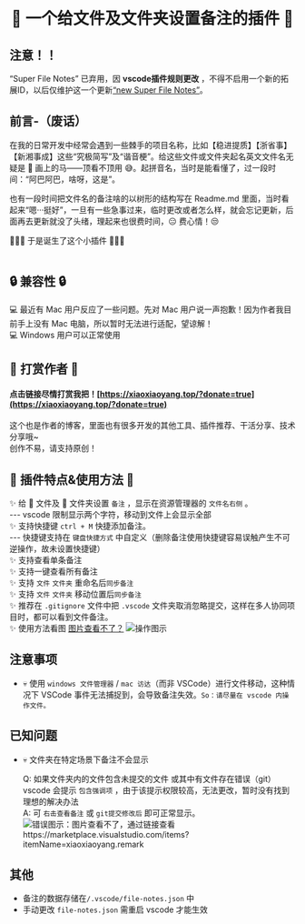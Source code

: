 <div align="center">

# 👻 一个给文件及文件夹设置备注的插件 👻

<div align="left">

## 注意！！
“Super File Notes” 已弃用，因 <b>vscode插件规则更改</b> ，不得不启用一个新的拓展ID，以后仅维护这一个更新[“new Super File Notes”](https://marketplace.visualstudio.com/items/?itemName=xiaoxiaoyang.super-file-notes)。

## 前言-（废话）

在我的日常开发中经常会遇到一些棘手的项目名称，比如【稳进提质】【浙省事】【新湘事成】这些“究极简写”及“谐音梗”。给这些文件或文件夹起名英文文件名无疑是 🤣 画上的马——顶看不顶用 😅。起拼音名，当时是能看懂了，过一段时间：“阿巴阿巴，啥呀，这是”。

也有一段时间把文件名的备注啥的以树形的结构写在 Readme.md 里面，当时看起来“嗯···挺好”，一旦有一些急事过来，临时更改或者怎么样，就会忘记更新，后面再去更新就没了头绪，理起来也很费时间，😑 费心情！😒

🎉🎉🎉 于是诞生了这个小插件 🎉🎉🎉<br><br>

## 🔒 兼容性 🔒

💻 最近有 Mac 用户反应了一些问题。先对 Mac 用户说一声抱歉！因为作者我目前手上没有 Mac 电脑，所以暂时无法进行适配，望谅解！
<br>
💻 Windows 用户可以正常使用

## 🧧 打赏作者 🧧

#### 点击链接尽情打赏我把！[https://xiaoxiaoyang.top/?donate=true](https://xiaoxiaoyang.top/?donate=true) <br>

这个也是作者的博客，里面也有很多开发的其他工具、插件推荐、干活分享、技术分享哦~
<br>
创作不易，请支持原创！

## 📖 插件特点&使用方法 📖

✨ 给 📄 文件及 📁 文件夹设置 `备注` ，显示在资源管理器的 `文件名右侧` 。
<br> --- vscode 限制显示两个字符，移动到文件上会显示全部
<br>✨ 支持快捷键 `ctrl + M` 快捷添加备注。
<br> --- 快捷键支持在 `键盘快捷方式` 中自定义（删除备注使用快捷键容易误触产生不可逆操作，故未设置快捷键）
<br>✨ 支持查看单条备注
<br>✨ 支持一键查看所有备注
<br>✨ 支持 `文件` `文件夹` 重命名后`同步备注`
<br>✨ 支持 `文件` `文件夹` 移动位置后`同步备注`
<br>✨ 推荐在 `.gitignore` 文件中把 `.vscode` 文件夹取消忽略提交，这样在多人协同项目时，都可以看到文件备注。
<br>✨ 使用方法看图 [图片查看不了？](https://marketplace.visualstudio.com/items?itemName=xiaoxiaoyang.remark)
![操作图示](image/image.png)

## 注意事项

- 💀 使用 `windows 文件管理器` / `mac 访达`（而非 VSCode）进行文件移动，这种情况下 VSCode 事件无法捕捉到，会导致备注失效。`So：请尽量在 vscode 内操作文件。`

## 已知问题

- 💀 文件夹在特定场景下备注不会显示

  Q: 如果文件夹内的文件包含未提交的文件 或其中有文件存在错误（git）
  vscode 会提示 `包含强调项` ，由于该提示权限较高，无法更改，暂时没有找到理想的解决办法<br>
  A: 可 `右击查看备注` 或 `git提交修改后` 即可正常显示。
  ![错误图示：图片查看不了，通过链接查看https://marketplace.visualstudio.com/items?itemName=xiaoxiaoyang.remark](image/image1.png)

## 其他

- 备注的数据存储在`/.vscode/file-notes.json` 中
- 手动更改 `file-notes.json` 需重启 vscode 才能生效
